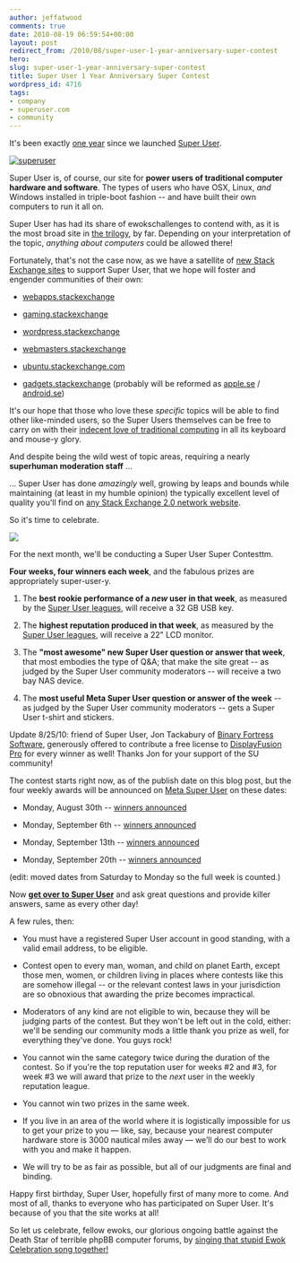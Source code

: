 ```yaml
---
author: jeffatwood
comments: true
date: 2010-08-19 06:59:54+00:00
layout: post
redirect_from: /2010/08/super-user-1-year-anniversary-super-contest
hero: 
slug: super-user-1-year-anniversary-super-contest
title: Super User 1 Year Anniversary Super Contest
wordpress_id: 4716
tags:
- company
- superuser.com
- community
---
```



It's been exactly [one year](http://blog.stackoverflow.com/2009/08/super-user-now-public/) since we launched [Super User](http://superuser.com/).






[![superuser](http://sstatic.net/superuser/img/logo.png)](http://superuser.com)



Super User is, of course, our site for **power users of traditional computer hardware and software**. The types of users who have OSX, Linux, _and_ Windows installed in triple-boot fashion -- and have built their own computers to run it all on.



Super User has had its share of ewokschallenges to contend with, as it is the most broad site in [the trilogy](http://blog.stackoverflow.com/2009/05/the-stack-overflow-trilogy/), by far. Depending on your interpretation of the topic, _anything about computers_ could be allowed there!



Fortunately, that's not the case now, as we have a satellite of [new Stack Exchange sites](http://stackexchange.com/sites) to support Super User, that we hope will foster and engender communities of their own:







  * [webapps.stackexchange](http://webapps.stackexchange.com/)

  * [gaming.stackexchange](http://gaming.stackexchange.com/)

  * [wordpress.stackexchange](http://wordpress.stackexchange.com/)

  * [webmasters.stackexchange](http://webmasters.stackexchange.com/)

  * [ubuntu.stackexchange.com](http://ubuntu.stackexchange.com/)

  * [gadgets.stackexchange](http://gadgets.stackexchange.com/) (probably will be reformed as [apple.se](http://area51.stackexchange.com/proposals/151/apple) / [android.se](http://area51.stackexchange.com/proposals/18238/android-enthusiasts))




It's our hope that those who love these _specific_ topics will be able to find other like-minded users, so the Super Users themselves can be free to carry on with their [indecent love of traditional computing](http://www.codinghorror.com/blog/2007/01/if-loving-computers-is-wrong-i-dont-want-to-be-right.html) in all its keyboard and mouse-y glory.



And despite being the wild west of topic areas, requiring a nearly **superhuman moderation staff** …







 … Super User has done _amazingly_ well, growing by leaps and bounds while maintaining (at least in my humble opinion) the typically excellent level of quality you'll find on [any Stack Exchange 2.0 network website](http://stackexchange.com/sites).



So it's time to celebrate. 



[![](https://i.stack.imgur.com/zfxdp.png)](http://www.ashersarlin.com/archives/2004/09/honestly_who_co.php)



For the next month, we'll be conducting a Super User Super Contesttm.



**Four weeks, four winners each week**, and the fabulous prizes are appropriately super-user-y.







  1. The **best rookie performance of a _new_ user in that week**, as measured by the [Super User leagues](http://stackexchange.com/leagues/3/week/super-user), will receive a 32 GB USB key.

  2. The **highest reputation produced in that week**, as measured by the [Super User leagues](http://stackexchange.com/leagues/3/week/super-user), will receive a 22" LCD monitor.

  3. The **"most awesome" new Super User question or answer that week**, that most embodies the type of Q&A; that make the site great -- as judged by the Super User community moderators -- will receive a two bay NAS device.

  4. The **most useful Meta Super User question or answer of the week** -- as judged by the Super User community moderators -- gets a Super User t-shirt and stickers.




Update 8/25/10: friend of Super User, Jon Tackabury of [Binary Fortress Software](http://www.binaryfortress.com/), generously offered to contribute a free license to [DisplayFusion Pro](http://www.displayfusion.com/) for every winner as well! Thanks Jon for your support of the SU community!



The contest starts right now, as of the publish date on this blog post, but the four weekly awards will be announced on [Meta Super User](http://meta.superuser.com) on these dates:







  * Monday, August 30th -- [winners announced](http://meta.superuser.com/questions/1342/super-contest-winners-week-1)

  * Monday, September 6th -- [winners announced](http://meta.superuser.com/questions/1387/super-contest-winners-week-2)

  * Monday, September 13th -- [winners announced](http://meta.superuser.com/questions/1434/super-contest-winners-week-3)

  * Monday, September 20th -- [winners announced](http://meta.superuser.com/questions/1475/super-contest-winners-week-4)




(edit: moved dates from Saturday to Monday so the full week is counted.)



Now **[get over to Super User](http://superuser.com)** and ask great questions and provide killer answers, same as every other day!



A few rules, then:







  * You must have a registered Super User account in good standing, with a valid email address, to be eligible.

  * Contest open to every man, woman, and child on planet Earth, except those men, women, or children living in places where contests like this are somehow illegal -- or the relevant contest laws in your jurisdiction are so obnoxious that awarding the prize becomes impractical.

  * Moderators of any kind are not eligible to win, because they will be judging parts of the contest. But they won't be left out in the cold, either: we'll be sending our community mods a little thank you prize as well, for everything they've done. You guys rock!

  * You cannot win the same category twice during the duration of the contest. So if you're the top reputation user for weeks #2 and #3, for week #3 we will award that prize to the _next_ user in the weekly reputation league.

  * You cannot win two prizes in the same week.

  * If you live in an area of the world where it is logistically impossible for us to get your prize to you — like, say, because your nearest computer hardware store is 3000 nautical miles away — we’ll do our best to work with you and make it happen.

  * We will try to be as fair as possible, but all of our judgments are final and binding. 




Happy first birthday, Super User, hopefully first of many more to come. And most of all, thanks to everyone who has participated on Super User. It's because of you that the site works at all!



So let us celebrate, fellow ewoks, our glorious ongoing battle against the Death Star of terrible phpBB computer forums, by [singing that stupid Ewok Celebration song together!](http://www.youtube.com/watch?v=IN62wqBdbxA)





